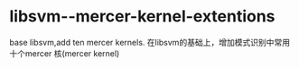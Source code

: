 # libsvm--mercer-kernel-extentions
base libsvm,add ten mercer kernels.
在libsvm的基础上，增加模式识别中常用十个mercer 核(mercer kernel)


